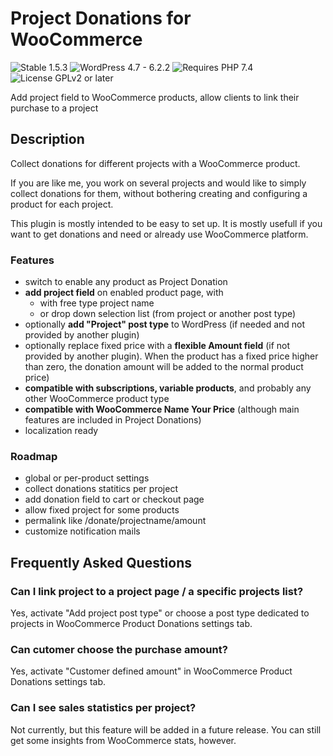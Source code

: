 # Project Donations for WooCommerce

![Stable 1.5.3](https://badgen.net/badge/Stable/1.5.3/00aa00)
![WordPress 4.7 - 6.2.2](https://badgen.net/badge/WordPress/4.7%20-%206.2.2/3858e9)
![Requires PHP 7.4](https://badgen.net/badge/PHP/7.4/7884bf)
![License GPLv2 or later](https://badgen.net/badge/License/GPLv2%20or%20later/aa0000)

Add project field to WooCommerce products, allow clients to link their purchase to a project

## Description

Collect donations for different projects with a WooCommerce product.

If you are like me, you work on several projects and would like to simply collect donations for them, without bothering creating and configuring a product for each project.

This plugin is mostly intended to be easy to set up. It is mostly usefull if you want to get donations and need or already use WooCommerce platform.

### Features

- switch to enable any product as Project Donation
- **add project field** on enabled product page, with
  - with free type project name
  - or drop down selection list (from project or another post type)
- optionally **add "Project" post type** to WordPress (if needed and not provided by another plugin)
- optionally replace fixed price with a **flexible Amount field** (if not provided by another plugin). When the product has a fixed price higher than zero, the donation amount will be added to the normal product price)
- **compatible with subscriptions, variable products**, and probably any other WooCommerce product type
- **compatible with WooCommerce Name Your Price** (although main features are included in Project Donations)
- localization ready

### Roadmap

- global or per-product settings
- collect donations statitics per project
- add donation field to cart or checkout page
- allow fixed project for some products
- permalink like /donate/projectname/amount
- customize notification mails

## Frequently Asked Questions

### Can I link project to a project page / a specific projects list?

Yes, activate "Add project post type" or choose a post type dedicated to projects in WooCommerce Product Donations settings tab.

### Can cutomer choose the purchase amount?

Yes, activate "Customer defined amount" in WooCommerce Product Donations settings tab.

### Can I see sales statistics per project?

Not currently, but this feature will be added in a future release. You can still get some insights from WooCommerce stats, however.

